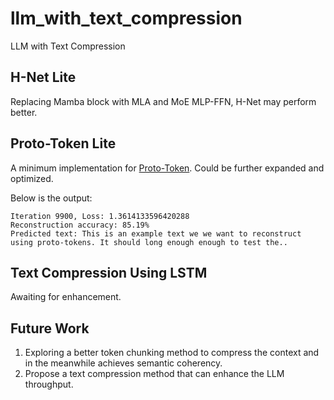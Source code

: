 # llm_with_text_compression

LLM with Text Compression

## H-Net Lite

Replacing Mamba block with MLA and MoE MLP-FFN, H-Net may perform better.

## Proto-Token Lite

A minimum implementation for [Proto-Token](https://arxiv.org/abs/2505.21189v1). Could be further expanded and optimized.

Below is the output:

```plain text
Iteration 9900, Loss: 1.3614133596420288
Reconstruction accuracy: 85.19%
Predicted text: This is an example text we we want to reconstruct using proto-tokens. It should long enough enough to test the..
```

## Text Compression Using LSTM

Awaiting for enhancement.

## Future Work

1. Exploring a better token chunking method to compress the context and in the meanwhile achieves semantic coherency.
2. Propose a text compression method that can enhance the LLM throughput.
